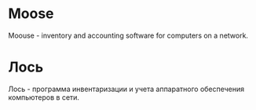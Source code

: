 # Moose
Moouse - inventory and accounting software for computers on a network.

# Лось
Лось - программа инвентаризации и учета аппаратного обеспечения компьютеров в сети.
